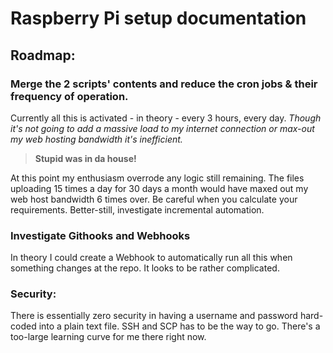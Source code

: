 # Raspberry Pi setup documentation

## Roadmap:

### Merge the 2 scripts' contents and reduce the cron jobs & their frequency of operation.

Currently all this is activated - in theory - every 3 hours, every day. *Though it's not going to add a massive load to my internet connection or max-out my web hosting bandwidth it's inefficient.*

> **Stupid was in da house!**

At this point my enthusiasm overrode any logic still remaining.  The files uploading 15 times a day for 30 days a month would have maxed out my web host bandwidth 6 times over.  Be careful when you calculate your requirements.  Better-still, investigate incremental automation.

### Investigate Githooks and Webhooks

In theory I could create a Webhook to automatically run all this when something changes at the repo.  It looks to be rather complicated.

### Security:

There is essentially zero security in having a username and password hard-coded into a plain text file.  SSH and SCP has to be the way to go.  There's a too-large learning curve for me there right now.
